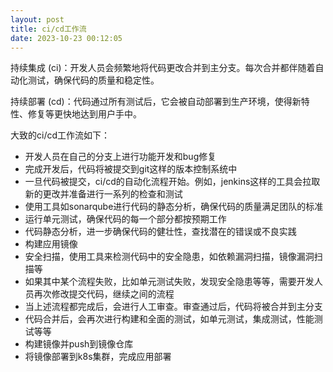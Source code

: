 ```yaml
---
layout: post
title: ci/cd工作流
date: 2023-10-23 00:12:05
---
```


持续集成 (ci)：开发人员会频繁地将代码更改合并到主分支。每次合并都伴随着自动化测试，确保代码的质量和稳定性。

持续部署 (cd)：代码通过所有测试后，它会被自动部署到生产环境，使得新特性、修复等更快地达到用户手中。

大致的ci/cd工作流如下：

- 开发人员在自己的分支上进行功能开发和bug修复
- 完成开发后，代码将被提交到git这样的版本控制系统中
- 一旦代码被提交，ci/cd的自动化流程开始。例如，jenkins这样的工具会拉取新的更改并准备进行一系列的检查和测试
- 使用工具如sonarqube进行代码的静态分析，确保代码的质量满足团队的标准
- 运行单元测试，确保代码的每一个部分都按预期工作
- 代码静态分析，进一步确保代码的健壮性，查找潜在的错误或不良实践
- 构建应用镜像
- 安全扫描，使用工具来检测代码中的安全隐患，如依赖漏洞扫描，镜像漏洞扫描等
- 如果其中某个流程失败，比如单元测试失败，发现安全隐患等等，需要开发人员再次修改提交代码，继续之间的流程
- 当上述流程都完成后，会进行人工审查。审查通过后，代码将被合并到主分支
- 代码合并后，会再次进行构建和全面的测试，如单元测试，集成测试，性能测试等等
- 构建镜像并push到镜像仓库
- 将镜像部署到k8s集群，完成应用部署
